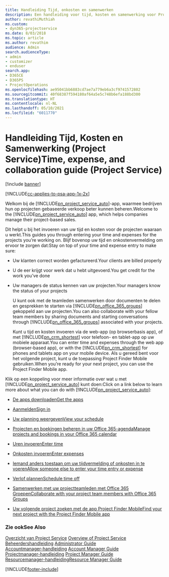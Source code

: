 ```yaml
---
title: Handleiding Tijd, onkosten en samenwerken
description: Een handleiding voor tijd, kosten en samenwerking voor Project Service
author: revathiMuthiah
ms.custom:
- dyn365-projectservice
ms.date: 8/03/2018
ms.topic: article
ms.author: revathim
audience: Admin
search.audienceType:
- admin
- customizer
- enduser
search.app:
- D365CE
- D365PS
- ProjectOperations
ms.openlocfilehash: ae95041bb6883cd7ae7a779eb6a3cf9741572802
ms.sourcegitcommit: 40f68387f594180af64a5e5c748b6efa188bd300
ms.translationtype: HT
ms.contentlocale: nl-NL
ms.lasthandoff: 05/10/2021
ms.locfileid: "6011770"
---
```

# <a name="time-expense-and-collaboration-guide-project-service"></a><span data-ttu-id="bb01f-103">Handleiding Tijd, Kosten en Samenwerking (Project Service)</span><span class="sxs-lookup"><span data-stu-id="bb01f-103">Time, expense, and collaboration guide (Project Service)</span></span>

[!include [banner](../includes/psa-now-project-operations.md)]

[!INCLUDE[cc-applies-to-psa-app-1x-2x](../includes/cc-applies-to-psa-app-1x-2x.md)]

<span data-ttu-id="bb01f-104">Welkom bij de [!INCLUDE[pn_project_service_auto](../includes/pn-project-service-auto.md)]-app, waarmee bedrijven hun op projecten gebaseerde verkoop beter kunnen beheren.</span><span class="sxs-lookup"><span data-stu-id="bb01f-104">Welcome to the [!INCLUDE[pn_project_service_auto](../includes/pn-project-service-auto.md)] app, which helps companies manage their project-based sales.</span></span> 
  
 <span data-ttu-id="bb01f-105">Dit helpt u bij het invoeren van uw tijd en kosten voor de projecten waaraan u werkt.</span><span class="sxs-lookup"><span data-stu-id="bb01f-105">This guides you through entering your time and expenses for the projects you’re working on.</span></span> <span data-ttu-id="bb01f-106">Blijf bovenop uw tijd en onkostenvermelding om ervoor te zorgen dat:</span><span class="sxs-lookup"><span data-stu-id="bb01f-106">Stay on top of your time and expense entry to make sure:</span></span>  
  
- <span data-ttu-id="bb01f-107">Uw klanten correct worden gefactureerd.</span><span class="sxs-lookup"><span data-stu-id="bb01f-107">Your clients are billed properly</span></span>  
  
- <span data-ttu-id="bb01f-108">U de eer krijgt voor werk dat u hebt uitgevoerd.</span><span class="sxs-lookup"><span data-stu-id="bb01f-108">You get credit for the work you’ve done</span></span>  
  
- <span data-ttu-id="bb01f-109">Uw managers de status kennen van uw projecten.</span><span class="sxs-lookup"><span data-stu-id="bb01f-109">Your managers know the status of your projects</span></span>  
  
  <span data-ttu-id="bb01f-110">U kunt ook met de teamleden samenwerken door documenten te delen en gesprekken te starten via [!INCLUDE[pn_office_365_groups](../includes/pn-office-365-groups.md)] gekoppeld aan uw projecten.</span><span class="sxs-lookup"><span data-stu-id="bb01f-110">You can also collaborate with your fellow team members by sharing documents and starting conversations through [!INCLUDE[pn_office_365_groups](../includes/pn-office-365-groups.md)] associated with your projects.</span></span>  
  
  <span data-ttu-id="bb01f-111">Kunt u tijd en kosten invoeren via de web-app (op browserbasis app), of met [!INCLUDE[pn_crm_shortest](../includes/pn-crm-shortest.md)] voor telefoon- en tablet-app op uw mobiele apparaat.</span><span class="sxs-lookup"><span data-stu-id="bb01f-111">You can enter time and expenses through the web app (browser-based app), or with the [!INCLUDE[pn_crm_shortest](../includes/pn-crm-shortest.md)] for phones and tablets app on your mobile device.</span></span> <span data-ttu-id="bb01f-112">Als u gereed bent voor het volgende project, kunt u de toepassing Project Finder Mobile gebruiken.</span><span class="sxs-lookup"><span data-stu-id="bb01f-112">When you’re ready for your next project, you can use the Project Finder Mobile app.</span></span>  
  
<span data-ttu-id="bb01f-113">Klik op een koppeling voor meer informatie over wat u met [!INCLUDE[pn_project_service_auto](../includes/pn-project-service-auto.md)] kunt doen:</span><span class="sxs-lookup"><span data-stu-id="bb01f-113">Click on a link below to learn more about what you can do with [!INCLUDE[pn_project_service_auto](../includes/pn-project-service-auto.md)]:</span></span>  
  
-   [<span data-ttu-id="bb01f-114">De apps downloaden</span><span class="sxs-lookup"><span data-stu-id="bb01f-114">Get the apps</span></span>](../psa/get-apps.md)  
  
-   [<span data-ttu-id="bb01f-115">Aanmelden</span><span class="sxs-lookup"><span data-stu-id="bb01f-115">Sign in</span></span>](../psa/sign-in.md)  
  
-   [<span data-ttu-id="bb01f-116">Uw planning weergeven</span><span class="sxs-lookup"><span data-stu-id="bb01f-116">View your schedule</span></span>](../psa/view-schedule.md)  
  
-   [<span data-ttu-id="bb01f-117">Projecten en boekingen beheren in uw Office 365-agenda</span><span class="sxs-lookup"><span data-stu-id="bb01f-117">Manage projects and bookings in your Office 365 calendar</span></span>](../psa/manage-project-bookings-office-365-calendar.md)  
  
-   [<span data-ttu-id="bb01f-118">Uren invoeren</span><span class="sxs-lookup"><span data-stu-id="bb01f-118">Enter time</span></span>](../psa/enter-time.md)  
  
-   [<span data-ttu-id="bb01f-119">Onkosten invoeren</span><span class="sxs-lookup"><span data-stu-id="bb01f-119">Enter expenses</span></span>](../psa/enter-expenses.md)  
  
-   [<span data-ttu-id="bb01f-120">Iemand anders toestaan om uw tijdvermelding of onkosten in te voeren</span><span class="sxs-lookup"><span data-stu-id="bb01f-120">Allow someone else to enter your time entry or expense</span></span>](../psa/allow-someone-else-enter-time-entry-expense.md)  
  
-   [<span data-ttu-id="bb01f-121">Verlof plannen</span><span class="sxs-lookup"><span data-stu-id="bb01f-121">Schedule time off</span></span>](../psa/schedule-time-off.md)  
  
-   [<span data-ttu-id="bb01f-122">Samenwerken met uw projectteamleden met Office 365 Groepen</span><span class="sxs-lookup"><span data-stu-id="bb01f-122">Collaborate with your project team members with Office 365 Groups</span></span>](../psa/collaborate-project-team-members-office-365-groups.md)  
  
-   [<span data-ttu-id="bb01f-123">Uw volgende project zoeken met de app Project Finder Mobile</span><span class="sxs-lookup"><span data-stu-id="bb01f-123">Find your next project with the Project Finder Mobile app</span></span>](../psa/find-next-project-finder-mobile-app.md)  
  
### <a name="see-also"></a><span data-ttu-id="bb01f-124">Zie ook</span><span class="sxs-lookup"><span data-stu-id="bb01f-124">See Also</span></span>  
 <span data-ttu-id="bb01f-125">[Overzicht van Project Service](../psa/overview.md) </span><span class="sxs-lookup"><span data-stu-id="bb01f-125">[Overview of Project Service](../psa/overview.md) </span></span>  
 <span data-ttu-id="bb01f-126">[Beheerdershandleiding](../psa/admin-guide.md) </span><span class="sxs-lookup"><span data-stu-id="bb01f-126">[Administrator Guide](../psa/admin-guide.md) </span></span>  
 <span data-ttu-id="bb01f-127">[Accountmanager-handleiding](../psa/account-manager-guide.md) </span><span class="sxs-lookup"><span data-stu-id="bb01f-127">[Account Manager Guide](../psa/account-manager-guide.md) </span></span>  
 <span data-ttu-id="bb01f-128">[Projectmanager-handleiding](../psa/project-manager-guide.md) </span><span class="sxs-lookup"><span data-stu-id="bb01f-128">[Project Manager Guide](../psa/project-manager-guide.md) </span></span>  
 [<span data-ttu-id="bb01f-129">Resourcemanager-handleiding</span><span class="sxs-lookup"><span data-stu-id="bb01f-129">Resource Manager Guide</span></span>](../psa/resource-manager-guide.md)   


[!INCLUDE[footer-include](../includes/footer-banner.md)]